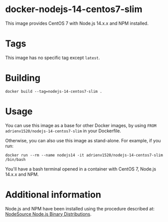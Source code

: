 # docker-nodejs-14-centos7-slim
This image provides CentOS 7 with Node.js 14.x.x and NPM installed.

# Tags
This image has no specific tag except `latest`.

# Building
```shell
docker build --tag=nodejs-14-centos7-slim .
```

# Usage
You can use this image as a base for other Docker images, by using `FROM adrienv1520/nodejs-14-centos7-slim` in your Dockerfile.

Otherwise, you can also use this image as stand-alone. For example, if you run:
```shell
docker run --rm --name nodejs14 -it adrienv1520/nodejs-14-centos7-slim /bin/bash
```

You'll have a bash terminal opened in a container with CentOS 7, Node.js 14.x.x and NPM.

# Additional information
Node.js and NPM have been installed using the procedure described at: [NodeSource Node.js Binary Distributions](https://github.com/nodesource/distributions#rpminstall).
